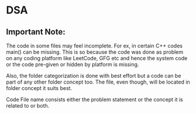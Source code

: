 # DSA

## Important Note:
The code in some files may feel incomplete. For ex, in certain C++ codes main() can be missing. This is so because the code was done as problem on any coding platform like LeetCode, GFG etc and hence the system code or the code pre-given or hidden by platform is missing.

Also, the folder categorization is done with best effort but a code can be part of any other folder concept too. The file, even though, will be located in folder concept it suits best.

Code File name consists either the problem statement or the concept it is related to or both.
